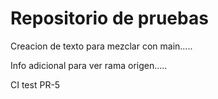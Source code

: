 # Repositorio de pruebas

Creacion de texto para mezclar con main.....

Info adicional para ver rama origen.....

CI test PR-5